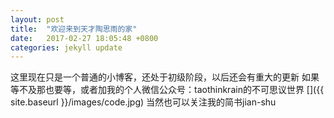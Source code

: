 ```yaml
---
layout: post
title:  "欢迎来到天才陶思雨的家"
date:   2017-02-27 18:05:48 +0800
categories: jekyll update
---
```

 这里现在只是一个普通的小博客，还处于初级阶段，以后还会有重大的更新
 如果等不及那也要等，或者加我的个人微信公众号：taothinkrain的不可思议世界
 []({{ site.baseurl }}/images/code.jpg)
 当然也可以关注我的简书jian-shu


[jian-shu]: http://www.jianshu.com/u/54ec55bb6b32
